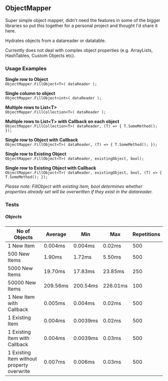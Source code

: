 ## ObjectMapper

Super simple object mapper, didn't need the features in some of the bigger libraries so put this together for a personal project and thought I'd share it here.

Hydrates objects from a datareader or datatable.

Currently does not deal with complex object properties (e.g. ArrayLists, HashTables, Custom Objects etc).



### Usage Examples

**Single row to Object**  
```ObjectMapper.FillObject<T>( dataReader );```  

**Single column to object**  
```ObjectMapper.FillObject<int>( dataReader );```  

**Multiple rows to List\<T\>**  
```ObjectMapper.FillCollection<T>( dataReader );```  

**Multiple rows to List\<T\> with Callback on each object**  
```ObjectMapper.FillCollection<T>( dataReader, (T) => { T.SomeMethod(); });```  

**Single row to Object with Callback**  
```ObjectMapper.FillObject<T>( dataReader, (T) => { T.SomeMethod(); });```

**Single row to Existing Object**  
```ObjectMapper.FillObject<T>( dataReader, existingObject, bool);```

**Single row to Existing Object with Callback**  
```ObjectMapper.FillObject<T>( dataReader, existingObject, bool, (T) => { T.SomeMethod(); });```

*Please note: FillObject with existing item, bool determines whether properties already set will be overwritten if they exist in the datareader.*

### Tests


##### Objects

| No of Objects                              | Average  | Min      | Max      | Repetitions |
|--------------------------------------------|----------|----------|----------|---------------|
| 1 New Item                                 | 0.004ms  | 0.004ms  | 0.02ms   | 500           |
| 500 New Items                              | 1.90ms   | 1.72ms   | 5.50ms   | 500           |
| 5000 New Items                             | 19.70ms  | 17.83ms  | 23.85ms  | 250           |
| 50000 New Items                            | 209.56ms | 200.54ms | 226.01ms | 100           |
| 1 New Item with Callback                   | 0.005ms  | 0.004ms  | 0.02ms   | 500           |
| 1 Existing Item                            | 0.004ms  | 0.0039ms | 0.02ms   | 500           |
| 1 Existing Item with Callback              | 0.004ms  | 0.0039ms | 0.03ms   | 500           |
| 1 Existing Item without property overwrite | 0.007ms  | 0.006ms  | 0.03ms   | 500           |
